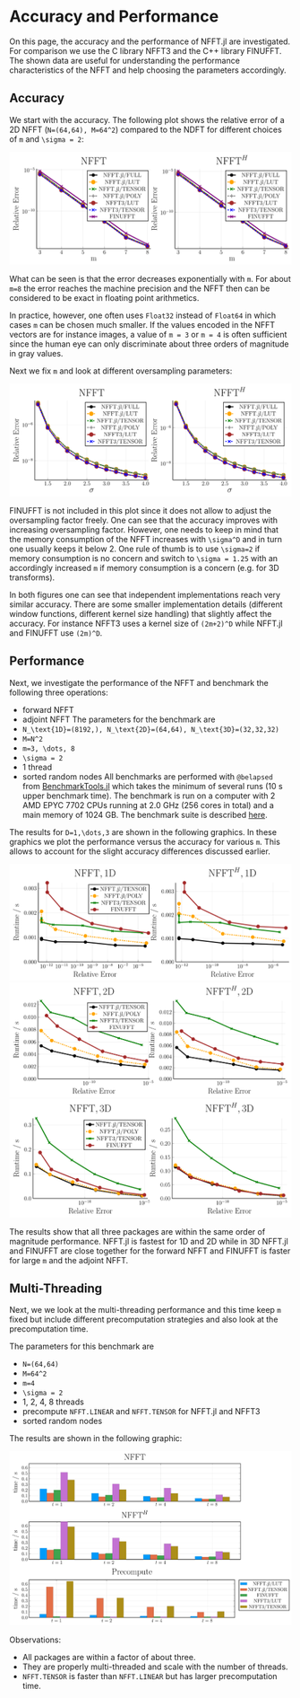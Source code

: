 # Accuracy and Performance

On this page, the accuracy and the performance of NFFT.jl are investigated. For comparison we use
the C library NFFT3 and the C++ library FINUFFT. The shown data are useful for understanding
the performance characteristics of the NFFT and help choosing the parameters accordingly.

## Accuracy

We start with the accuracy. The following plot shows the relative error of a 2D NFFT (``N=(64,64), M=64^2``) compared to the NDFT for different choices of ``m`` and ``\sigma = 2``:

![Accurracy](./assets/accuracy_m_D2.svg)

What can be seen is that the error decreases exponentially with ``m``. For about ``m=8`` the error reaches the machine precision and the NFFT then can be considered to be exact in floating point arithmetics. 

In practice, however, one often uses `Float32` instead of `Float64` in which cases ``m``  can be chosen much smaller. If the values encoded in the NFFT vectors are for instance images, a value of ``m = 3`` or ``m = 4`` is often sufficient since the human eye can only discriminate about three orders of magnitude in gray values.

Next we fix ``m`` and look at different oversampling parameters:

![Accurracy](./assets/accuracy_sigma_D2.svg)

FINUFFT is not included in this plot since it does not allow to adjust the oversampling factor freely. One can see that the accuracy improves with increasing oversampling factor. However, one needs to keep in mind that the memory consumption of the NFFT increases with ``\sigma^D`` and in turn one usually keeps it below 2. One rule of thumb is to use ``\sigma=2`` if memory consumption is no concern and switch to ``\sigma = 1.25`` with an accordingly increased ``m`` if memory consumption is a concern (e.g. for 3D transforms).


In both figures one can see that independent implementations reach very similar accuracy. There are some smaller implementation details (different window functions, different kernel size handling) that slightly affect the accuracy. For instance NFFT3 uses a kernel size of ``(2m+2)^D`` while NFFT.jl and FINUFFT use ``(2m)^D``.

## Performance 

Next, we investigate the performance of the NFFT and benchmark the following three operations:
* forward NFFT
* adjoint NFFT
The parameters for the benchmark are 
* ``N_\text{1D}=(8192,), N_\text{2D}=(64,64), N_\text{3D}=(32,32,32)``
* ``M=N^2``
* ``m=3, \dots, 8``
* ``\sigma = 2``
* 1 thread
* sorted random nodes
All benchmarks are performed with `@belapsed` from [BenchmarkTools.jl](https://github.com/JuliaCI/BenchmarkTools.jl) which takes the minimum of several runs (10 s upper benchmark time). The benchmark is run on a computer with 2 AMD EPYC 7702 CPUs running at 2.0 GHz (256 cores in total) and a main memory of 1024 GB. The benchmark suite is described [here](https://github.com/JuliaMath/NFFT.jl/blob/master/benchmark/Project.toml).

The results for ``D=1,\dots,3`` are shown in the following graphics. In these graphics we plot the performance versus the accuracy for various ``m``. This allows to account for the slight accuracy differences discussed earlier.

![Performance vs Accurracy 1D](./assets/performanceVsAccuracy_D1.svg)
![Performance vs Accurracy 2D](./assets/performanceVsAccuracy_D2.svg)
![Performance vs Accurracy 3D](./assets/performanceVsAccuracy_D3.svg)

The results show that all three packages are within the same order of magnitude performance. NFFT.jl is fastest for 1D and 2D while in 3D NFFT.jl and FINUFFT are close together for the forward NFFT and FINUFFT is faster for large ``m`` and the adjoint NFFT. 

## Multi-Threading

Next, we we look at the multi-threading performance and this time keep ``m`` fixed but include different precomputation strategies and also look at the precomputation time.

The parameters for this benchmark are 
* ``N=(64,64)``
* ``M=64^2``
* ``m=4``
* ``\sigma = 2``
* 1, 2, 4, 8 threads
* precompute `NFFT.LINEAR` and `NFFT.TENSOR` for NFFT.jl and NFFT3
* sorted random nodes

The results are shown in the following graphic:

![Performance Multi-threaded](./assets/performance_mt_2_1024_1048576.svg)

Observations:
* All packages are within a factor of about three.
* They are properly multi-threaded and scale with the number of threads.
* `NFFT.TENSOR` is faster than `NFFT.LINEAR` but has larger precomputation time.

